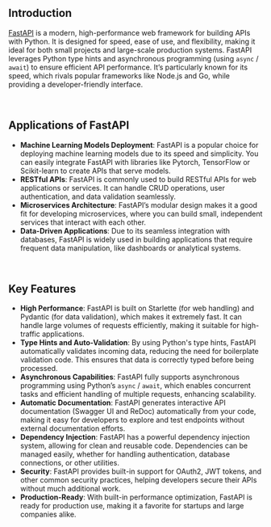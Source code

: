 ## Introduction

[FastAPI](https://fastapi.tiangolo.com/) is a modern, high-performance web framework for building APIs with Python. It is designed for speed, ease of use, and flexibility, making it ideal for both small projects and large-scale production systems. FastAPI leverages Python type hints and asynchronous programming (using `async` / `await`) to ensure efficient API performance. It’s particularly known for its speed, which rivals popular frameworks like Node.js and Go, while providing a developer-friendly interface.

<br/>

## Applications of FastAPI

- **Machine Learning Models Deployment**: FastAPI is a popular choice for deploying machine learning models due to its speed and simplicity. You can easily integrate FastAPI with libraries like Pytorch, TensorFlow or Scikit-learn to create APIs that serve models.
- **RESTful APIs**: FastAPI is commonly used to build RESTful APIs for web applications or services. It can handle CRUD operations, user authentication, and data validation seamlessly.
- **Microservices Architecture**: FastAPI’s modular design makes it a good fit for developing microservices, where you can build small, independent services that interact with each other.
- **Data-Driven Applications**: Due to its seamless integration with databases, FastAPI is widely used in building applications that require frequent data manipulation, like dashboards or analytical systems.

<br/>

## Key Features

- **High Performance**: FastAPI is built on Starlette (for web handling) and Pydantic (for data validation), which makes it extremely fast. It can handle large volumes of requests efficiently, making it suitable for high-traffic applications.
- **Type Hints and Auto-Validation**: By using Python's type hints, FastAPI automatically validates incoming data, reducing the need for boilerplate validation code. This ensures that data is correctly typed before being processed.
- **Asynchronous Capabilities**: FastAPI fully supports asynchronous programming using Python’s `async` / `await`, which enables concurrent tasks and efficient handling of multiple requests, enhancing scalability.
- **Automatic Documentation**: FastAPI generates interactive API documentation (Swagger UI and ReDoc) automatically from your code, making it easy for developers to explore and test endpoints without external documentation efforts.
- **Dependency Injection**: FastAPI has a powerful dependency injection system, allowing for clean and reusable code. Dependencies can be managed easily, whether for handling authentication, database connections, or other utilities.
- **Security**: FastAPI provides built-in support for OAuth2, JWT tokens, and other common security practices, helping developers secure their APIs without much additional work.
- **Production-Ready**: With built-in performance optimization, FastAPI is ready for production use, making it a favorite for startups and large companies alike.

